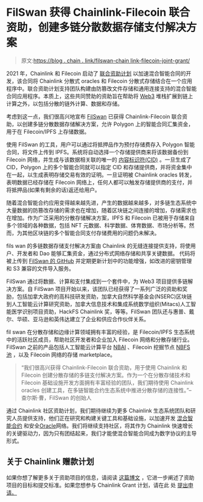 # FilSwan 获得 Chainlink-Filecoin 联合资助，创建多链分散数据存储支付解决方案

> 原文:[https://blog . chain . link/filswan-chain link-filecoin-joint-grant/](https://blog.chain.link/filswan-chainlink-filecoin-joint-grant/)

2021 年，Chainlink 和 Filecoin 启动了 [联合资助计划](https://blog.chain.link/announcing-the-chainlink-and-filecoin-joint-grant-program/) 以加速混合智能合同的开发，该合同将 Chainlink 分散式 oracles 和 Filecoin 分散式存储结合在一个应用程序中。联合资助计划支持团队构建由防篡改文件存储和通用连接支持的混合智能合同应用程序。本质上，这些共同赞助的资助旨在帮助将 [Web3](https://chain.link/education/web3) 堆栈扩展到链上计算之外，以包括分散的链外计算、数据和存储。

考虑到这一点，我们很高兴地宣布 [FilSwan](https://www.filswan.com/) 已获得 Chainlink-Filecoin 联合资助，以创建多链分散数据存储解决方案，允许 Polygon 上的智能合同汇集资金，用于在 Filecoin/IPFS 上存储数据。

使用 FilSwan 的工具，用户可以通过将抵押品作为预付存储费存入 Polygon 智能合同，将文件上传到 IPFS。系统将自动选择一个存储提供商来将该数据备份到 Filecoin 网络，并生成与该数据相关联的唯一的 [内容标识符(CID)](https://spec.filecoin.io/#section-glossary.cid) 。一旦生成了 CID，Polygon 上的多个智能合同就可以指定 CID 和存储提供商，并将资金集中在一起，以生成表明存储交易有效的证明。一旦证明被 Chainlink oracles 转发，表明数据已经存储在 Filecoin 网络上，任何人都可以触发存储提供商的支付，并将抵押品(如果有剩余的话)返还给用户。

随着混合智能合约应用变得越来越先进，产生的数据越来越多，对多链生态系统中大量数据的防篡改存储的需求也在增加，随着区块链之间连接的增加，存储需求也在增加。作为广泛采用的分散存储解决方案，IPFS 和 Filecoin 已被用于存储来自多个领域的各种数据，包括 NFT 元数据、科学数据、体育数据、市场分析等。然而，为其他区块链的多个智能合同支付存储费用的问题仍未解决。

fils wan 的多链数据存储支付解决方案由 Chainlink 的无缝连接提供支持，将使用户、开发者和 Dao 能够汇集资金，通过分布式网络存储和共享关键数据。 代码将被上传到 [FilSwan 的 GitHub](https://github.com/filswan/) 并定期更新计划中的功能增强，如改进的密钥管理和 S3 兼容的文件导入服务。

FilSwan 通过将数据、计算和支付集成到一个套件中，为 Web3 项目提供多链解决方案。自 FilSwan 项目开始以来，该团队已经获得了一系列广泛的资助和奖励，包括加拿大政府的高科技研发资助，加拿大自然科学基金会(NSERC)区块链到人工智能云计算研究资助，加拿大信息技术和集成系统数学组织(Mitacs)人工智能医学识别项目资助，HackFS Chainlink 奖，等等。FilSwan 团队还与惠普、戴尔、华硕、亚马逊和英伟达建立了企业和供应合作伙伴关系。

fil swan 在分散存储和边缘计算领域拥有丰富的经验，是 Filecoin/IPFS 生态系统中的活跃社区成员，帮助社区开发者和企业加入 Filecoin 网络和分散存储行业。FilSwan 之前的产品包括人工智能云计算平台 [NBAI](https://nbai.io/) 、Filecoin 挖掘节点 [NBFS 池](https://nbfspool.com/#/) ，以及 Filecoin 网络的存储 marketplace。

> “我们很高兴获得 Chainlink-Filecoin 联合资助，用于使用 Chainlink 和 Filecoin 创建分散存储的多链支付解决方案。作为一个在分散存储技术和 Filecoin 基础设施开发方面拥有丰富经验的团队，我们期待使用 Chainlink oracles 创建工具，在多链智能合约生态系统中推进分散存储的连接性。”–查尔斯·曹，FilSwan 的创始人

通过 Chainlink 社区资助计划，我们期待继续为更多 Chainlink 生态系统团队和研究人员提供支持，他们正在研究和构建关键工具和基础设施，以加速开发 [混合智能合约](https://blog.chain.link/hybrid-smart-contracts-explained/) 和安全[Oracle](https://chain.link/education/blockchain-oracles)网络。我们将继续支持社区，将其作为 Chainlink 快速增长的关键驱动力，因为只有团结起来，我们才能使混合智能合同成为数字协议的主导形式。

## 关于 Chainlink 赠款计划

如果你想了解更多关于资助项目的信息，请阅读 [这篇博文](https://blog.chain.link/introducing-the-chainlink-community-grant-program/) ，它进一步阐述了资助项目的目标和提交标准。如果您想参与 Chainlink Grant 计划，请在此 处 [提出申请。](https://chainlinkgrants.typeform.com/to/efEbsq?typeform-source=blog.chain.link)